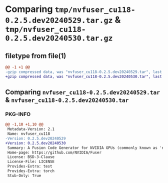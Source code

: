 # Comparing `tmp/nvfuser_cu118-0.2.5.dev20240529.tar.gz` & `tmp/nvfuser_cu118-0.2.5.dev20240530.tar.gz`

## filetype from file(1)

```diff
@@ -1 +1 @@
-gzip compressed data, was "nvfuser_cu118-0.2.5.dev20240529.tar", last modified: Mon Apr  5 07:00:00 1993, max compression
+gzip compressed data, was "nvfuser_cu118-0.2.5.dev20240530.tar", last modified: Mon Apr  5 07:00:00 1993, max compression
```

## Comparing `nvfuser_cu118-0.2.5.dev20240529.tar` & `nvfuser_cu118-0.2.5.dev20240530.tar`

### PKG-INFO

```diff
@@ -1,10 +1,10 @@
 Metadata-Version: 2.1
 Name: nvfuser_cu118
-Version: 0.2.5.dev20240529
+Version: 0.2.5.dev20240530
 Summary: A Fusion Code Generator for NVIDIA GPUs (commonly known as 'nvFuser')
 Home-page: https://github.com/NVIDIA/Fuser
 License: BSD-3-Clause
 License-File: LICENSE
 Provides-Extra: test
 Provides-Extra: torch
 Stub-Only: True
```

